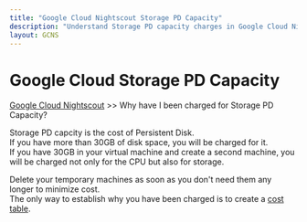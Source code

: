 ```yaml
---
title: "Google Cloud Nightscout Storage PD Capacity"
description: "Understand Storage PD capacity charges in Google Cloud Nightscout. Learn about persistent disk costs, free tiers, and tips to reduce unexpected billing."
layout: GCNS
---
```


# Google Cloud Storage PD Capacity  
[Google Cloud Nightscout](./GoogleCloud.md) >> Why have I been charged for Storage PD Capacity?  
  
Storage PD capcity is the cost of Persistent Disk.  
If you have more than 30GB of disk space, you will be charged for it.  
If you have 30GB in your virtual machine and create a second machine, you will be charged not only for the CPU but also for storage.  
  
Delete your temporary machines as soon as you don't need them any longer to minimize cost.  
The only way to establish why you have been charged is to create a [cost table](./CostTable.md).  
  
